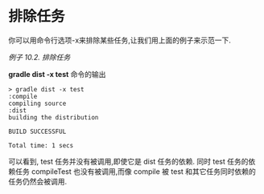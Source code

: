 # 排除任务

你可以用命令行选项-x来排除某些任务,让我们用上面的例子来示范一下.

*例子 10.2. 排除任务*

**gradle dist -x test**  命令的输出

    > gradle dist -x test
    :compile
    compiling source
    :dist
    building the distribution

    BUILD SUCCESSFUL

    Total time: 1 secs

可以看到, test 任务并没有被调用,即使它是 dist 任务的依赖. 同时 test 任务的依赖任务 compileTest 也没有被调用,而像 compile 被 test 和其它任务同时依赖的任务仍然会被调用.


